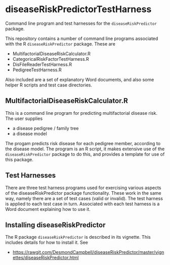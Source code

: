 # diseaseRiskPredictorTestHarness
Command line program and test harnesses for the `diseaseRiskPredictor` package.

This repository contains a number of command line programs associated with the R `diseaseRiskPredictor` package.
These are 

* MultifactorialDiseaseRiskCalculator.R
* CategoricalRiskFactorTestHarness.R
* DisFileReaderTestHarness.R
* PedigreeTestHarness.R

Also included are a set of explanatory Word documents, and also some helper R scripts and test case directories.

## MultifactorialDiseaseRiskCalculator.R
This is a command line program for predicting multifactorial disease risk. The user supplies 

* a disease pedigree / family tree
* a disease model

The progam predicts risk disease for each pedigree member, according to the disease model. 
The program is an R script, it makes extensive use of the `diseaseRiskPredictor` package to do this, and provides a template for use of this package.

## Test Harnesses
There are three test harness programs used for exercising various aspects of the  diseaseRiskPredictor package functionality.
These work in the same way, namely there are a set of test cases (valid or invalid). The test harness is applied to each test case in turn. 
Associated with each test harness is a Word document explaining how to use it.

## Installing diseaseRiskPredictor
The R package `diseaseRiskPredictor` is described in its vignette. This includes details for how to install it. See 

* https://rawgit.com/DesmondCampbell/diseaseRiskPredictor/master/vignettes/diseaseRiskPredictor.html

